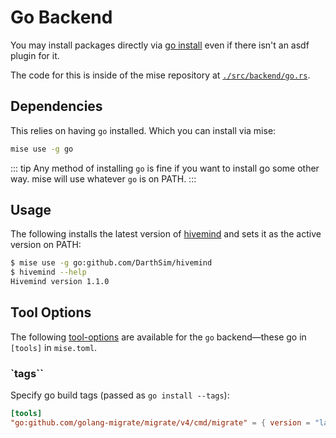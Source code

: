 # Go Backend <Badge type="warning" text="experimental" />

You may install packages directly via [go install](https://go.dev/doc/install) even if there
isn't an asdf plugin for it.

The code for this is inside of the mise repository at [`./src/backend/go.rs`](https://github.com/jdx/mise/blob/main/src/backend/go.rs).

## Dependencies

This relies on having `go` installed. Which you can install via mise:

```sh
mise use -g go
```

::: tip
Any method of installing `go` is fine if you want to install go some other way.
mise will use whatever `go` is on PATH.
:::

## Usage

The following installs the latest version of [hivemind](https://github.com/DarthSim/hivemind) and
sets it as the active version on PATH:

```sh
$ mise use -g go:github.com/DarthSim/hivemind
$ hivemind --help
Hivemind version 1.1.0
```

## Tool Options

The following [tool-options](/dev-tools/#tool-options) are available for the `go` backend—these
go in `[tools]` in `mise.toml`.

### `tags``

Specify go build tags (passed as `go install --tags`):

```toml
[tools]
"go:github.com/golang-migrate/migrate/v4/cmd/migrate" = { version = "latest", tags = "postgres" }
```
